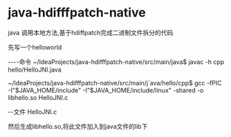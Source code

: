 # java-hdifffpatch-native
java 调用本地方法,基于hdiffpatch完成二进制文件拆分的代码

先写一个helloworld

----命令
~/IdeaProjects/java-hdifffpatch-native/src/main/java$ javac -h cpp  hello/HelloJNI.java

~/IdeaProjects/java-hdifffpatch-native/src/main/j`ava/hello/cpp$ gcc -fPIC -I"$JAVA_HOME/include" -I"$JAVA_HOME/include/linux" -shared -o libhello.so  HelloJNI.c

--文件 HelloJNI.c

然后生成libhello.so,将此文件加入到java文件的lib下

  
